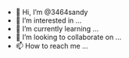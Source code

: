 - 👋 Hi, I’m @3464sandy
- 👀 I’m interested in ...
- 🌱 I’m currently learning ...
- 💞️ I’m looking to collaborate on ...
- 📫 How to reach me ...

<!---
3464sandy/3464sandy is a ✨ special ✨ repository because its `README.md` (this file) appears on your GitHub profile.
You can click the Preview link to take a look at your changes.
--->
